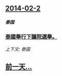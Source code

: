 ## [2014-02-2](/news/2014/02/2/index.md)

##### 泰国
### [泰國舉行下議院選舉。 ](/news/2014/02/2/泰國舉行下議院選舉.md)
_上下文: 泰国_

## [前一天...](/news/2014/02/1/index.md)

